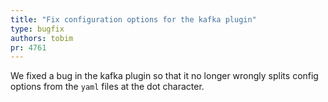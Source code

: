 ```yaml
---
title: "Fix configuration options for the kafka plugin"
type: bugfix
authors: tobim
pr: 4761
---
```


We fixed a bug in the kafka plugin so that it no longer wrongly splits config
options from the `yaml` files at the dot character.
